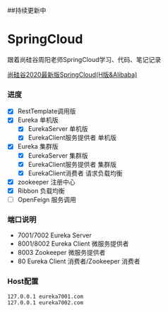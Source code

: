 ##持续更新中
# SpringCloud
跟着尚硅谷周阳老师SpringCloud学习、代码、笔记记录

[尚硅谷2020最新版SpringCloud(H版&Alibaba)](https://www.bilibili.com/video/BV18E411x7eT)

### 进度
- [x] RestTemplate调用版
- [x] Eureka 单机版
  - [x] EurekaServer 单机版
  - [x] EurekaClient服务提供者 单机版
- [x] Eureka 集群版
    - [x] EurekaServer 集群版
    - [x] EurekaClient服务提供者 集群版
    - [x] EurekaClient消费者 请求负载均衡
- [x] zookeeper 注册中心 
- [x] Ribbon 负载均衡
- [ ] OpenFeign 服务调用

### 端口说明
* 7001/7002 Eureka Server
* 8001/8002 Eureka Client 微服务提供者
* 8003 Zookeeper 微服务提供者
* 80 Eureka Client 消费者/Zookeeper 消费者

### Host配置
```text
127.0.0.1 eureka7001.com
127.0.0.1 eureka7002.com
```